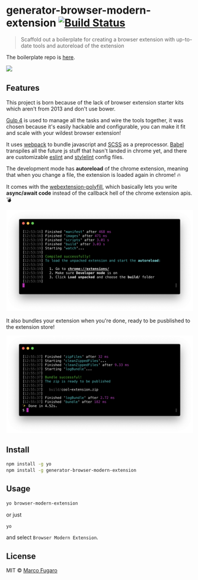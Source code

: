 # generator-browser-modern-extension [![Build Status][travis-image]][travis-url]

> Scaffold out a boilerplate for creating a browser extension with up-to-date tools and autoreload of the extension

The boilerplate repo is [here](https://github.com/marcofugaro/browser-modern-extension-boilerplate).

<img src="screenshots/demo.gif" width="600">

## Features

This project is born because of the lack of browser extension starter kits which aren't from 2013 and don't use bower.

[Gulp 4](https://github.com/gulpjs/gulp) is used to manage all the tasks and wire the tools together, it was chosen because it's easily hackable and configurable, you can make it fit and scale with your wildest browser extension!

It uses [webpack](https://webpack.js.org/) to bundle javascript and [SCSS](http://sass-lang.com/) as a preprocessor. [Babel](http://babeljs.io/) transpiles all the future js stuff that hasn't landed in chrome yet, and there are customizable [eslint](https://eslint.org/) and [stylelint](https://stylelint.io/) config files.

The development mode has **autoreload** of the chrome extension, meaning that when you change a file, the extension is loaded again in chrome! 🔥

It comes with the [webextension-polyfill](https://github.com/mozilla/webextension-polyfill), which basically lets you write **async/await code** instead of the callback hell of the chrome extension apis. 💣

<img src="screenshots/start.png" width="700">

It also bundles your extension when you're done, ready to be pusblished to the extension store!

<img src="screenshots/bundle.png" width="700">

## Install

```bash
npm install -g yo
npm install -g generator-browser-modern-extension
```

## Usage

```bash
yo browser-modern-extension
```
or just
```bash
yo
```
and select `Browser Modern Extension`.

## License

MIT © [Marco Fugaro](marcofugaro.it)


[travis-image]: https://travis-ci.org/marcofugaro/generator-chrome-modern-extension.svg?branch=master
[travis-url]: https://travis-ci.org/marcofugaro/generator-chrome-modern-extension
